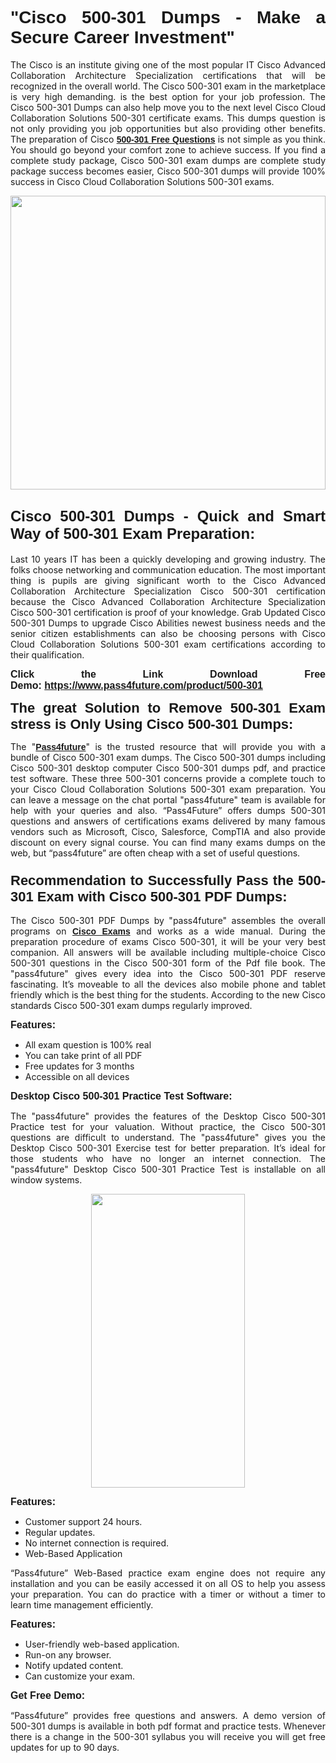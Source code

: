 
<h1 style="text-align: justify;"><span style="font-family:Tahoma,Geneva,sans-serif;"><strong>"Cisco 500-301 Dumps - Make a Secure Career Investment"</strong></span></h1>

<p style="text-align: justify;">The Cisco is an institute giving one of the most popular IT Cisco Advanced Collaboration Architecture Specialization certifications that will be recognized in the overall world. The Cisco 500-301 exam in the marketplace is very high demanding. is the best option for your job profession. The Cisco 500-301 Dumps can also help move you to the next level Cisco Cloud Collaboration Solutions 500-301 certificate exams. This dumps question is not only providing you job opportunities but also providing other benefits. The preparation of Cisco <span style="font-family:Tahoma,Geneva,sans-serif;"><strong><a href="https://www.pass4future.com/questions/cisco/500-301">500-301 Free Questions</a></strong></span> is not simple as you think. You should go beyond your comfort zone to achieve success. If you find a complete study package, Cisco 500-301 exam dumps are complete study package success becomes easier, Cisco 500-301 dumps will provide 100% success in Cisco Cloud Collaboration Solutions 500-301 exams.</p>

<p style="text-align: justify;"><a href="https://www.pass4future.com/product/500-301"><img alt="" src="https://lh3.googleusercontent.com/pw/AM-JKLVhEO4I138wJzOepD3laGU-R1M7eT-OTYdow6pCESip26lSeaxxzS9BVWUKuzj1e3L_MoxCfVgBEvV8ODwl1LGzlZbt6HJm3NXXplPwnYiBfuYM_eQCcVVRMaAwHdsl3AhHOZS-up7mzwmd4i4EpEGq=w1112-h625-no?authuser=0" style="width: 100%; height: 470px;" /></a></p>

<h2 style="text-align: justify;"><span style="font-size:24px;"><strong><span style="font-family:Tahoma,Geneva,sans-serif;">Cisco 500-301 Dumps - Quick and Smart Way of 500-301 Exam Preparation:</span></strong></span></h2>

<p style="text-align: justify;">Last 10 years IT has been a quickly developing and growing industry. The folks choose networking and communication education. The most important thing is pupils are giving significant worth to the Cisco Advanced Collaboration Architecture Specialization Cisco 500-301 certification because the Cisco Advanced Collaboration Architecture Specialization Cisco 500-301 certification is proof of your knowledge. Grab Updated Cisco 500-301 Dumps to upgrade Cisco Abilities newest business needs and the senior citizen establishments can also be choosing persons with Cisco Cloud Collaboration Solutions 500-301 exam certifications according to their qualification.</p>

<p style="text-align: justify;"><strong><span style="font-family:Lucida Sans Unicode,Lucida Grande,sans-serif;"><span style="font-size:16px;">Click the Link Download Free Demo: <a href="https://www.pass4future.com/product/500-301">https://www.pass4future.com/product/500-301</a></span></span></strong></p>

<p style="text-align: justify;"><strong><span style="font-size:22px;"><span style="font-family:Tahoma,Geneva,sans-serif;">The great Solution to Remove 500-301 Exam stress is Only Using Cisco 500-301 Dumps:</span></span></strong></p>

<p style="text-align: justify;">The "<span style="font-family:Lucida Sans Unicode,Lucida Grande,sans-serif;"><a href="https://www.pass4future.com/"><strong>Pass4future</strong></a></span>" is the trusted resource that will provide you with a bundle of Cisco 500-301 exam dumps. The Cisco 500-301 dumps including Cisco 500-301 desktop computer Cisco 500-301 dumps pdf, and practice test software. These three 500-301 concerns provide a complete touch to your Cisco Cloud Collaboration Solutions 500-301 exam preparation. You can leave a message on the chat portal "pass4future" team is available for help with your queries and also. “Pass4Future” offers dumps 500-301 questions and answers of certifications exams delivered by many famous vendors such as Microsoft, Cisco, Salesforce, CompTIA and also provide discount on every signal course. You can find many exams dumps on the web, but “pass4future” are often cheap with a set of useful questions.</p>

<h3 style="text-align: justify;"><span style="font-size:22px;"><strong><span style="font-family:Tahoma,Geneva,sans-serif;">Recommendation to Successfully Pass the 500-301 Exam with Cisco 500-301 PDF Dumps:</span></strong></span></h3>

<p style="text-align: justify;">The Cisco 500-301 PDF Dumps by "pass4future" assembles the overall programs on <span style="font-family:Lucida Sans Unicode,Lucida Grande,sans-serif;"><strong><a href="https://www.pass4future.com/cisco">Cisco Exams</a></strong></span> and works as a wide manual. During the preparation procedure of exams Cisco 500-301, it will be your very best companion. All answers will be available including multiple-choice Cisco 500-301 questions in the Cisco 500-301 form of the Pdf file book. The "pass4future" gives every idea into the Cisco 500-301 PDF reserve fascinating. It’s moveable to all the devices also mobile phone and tablet friendly which is the best thing for the students. According to the new Cisco standards Cisco 500-301 exam dumps regularly improved.</p>

<p style="text-align: justify;"><span style="font-family:Lucida Sans Unicode,Lucida Grande,sans-serif;"><span style="font-size:16px;"><strong>Features:</strong></span></span></p>

<ul>
	<li style="text-align: justify;">All exam question is 100% real</li>
	<li style="text-align: justify;">You can take print of all PDF</li>
	<li style="text-align: justify;">Free updates for 3 months </li>
	<li style="text-align: justify;">Accessible on all devices</li>
</ul>

<p style="text-align: justify;"><span style="font-family:Tahoma,Geneva,sans-serif;"><span style="font-size:16px;"><strong>Desktop Cisco 500-301 Practice Test Software:</strong></span></span></p>

<p style="text-align: justify;">The "pass4future" provides the features of the Desktop Cisco 500-301 Practice test for your valuation. Without practice, the Cisco 500-301 questions are difficult to understand. The "pass4future" gives you the Desktop Cisco 500-301 Exercise test for better preparation. It’s ideal for those students who have no longer an internet connection. The "pass4future" Desktop Cisco 500-301 Practice Test is installable on all window systems.</p>

<p style="text-align: center;"><a href="https://www.pass4future.com/product/500-301"><img alt="" src="https://lh3.googleusercontent.com/pw/AM-JKLV3yUm3jiqqIo1xIsj1VJ_UeysYexQY-pRYO0rIFl3vg11QZioN-gzffpw2AfKqFynWuvoXOreWrWS0swpr4xmOSWfwII2jvatteuqrfxiWGFBSHPiZUCoi33jqeymK5dmu-0enyX6tayRCAMHw05jv=s625-no?authuser=0" style="width: 70%; height: 470px;" /></a></p>

<p style="text-align: justify;"><span style="font-size:16px;"><span style="font-family:Lucida Sans Unicode,Lucida Grande,sans-serif;"><strong>Features:</strong></span></span></p>

<ul>
	<li style="text-align: justify;">Customer support 24 hours. </li>
	<li style="text-align: justify;">Regular updates. </li>
	<li style="text-align: justify;">No internet connection is required.</li>
	<li style="text-align: justify;">Web-Based Application</li>
</ul>

<p style="text-align: justify;">“Pass4future” Web-Based practice exam engine does not require any installation and you can be easily accessed it on all OS to help you assess your preparation. You can do practice with a timer or without a timer to learn time management efficiently.</p>

<p style="text-align: justify;"><strong><span style="font-size:16px;"><span style="font-family:Lucida Sans Unicode,Lucida Grande,sans-serif;">Features:</span></span></strong></p>

<ul>
	<li style="text-align: justify;">User-friendly web-based application.</li>
	<li style="text-align: justify;">Run-on any browser. </li>
	<li style="text-align: justify;">Notify updated content.</li>
	<li style="text-align: justify;">Can customize your exam.</li>
</ul>

<p style="text-align: justify;"><span style="font-size:16px;"><span style="font-family:Lucida Sans Unicode,Lucida Grande,sans-serif;"><strong>Get Free Demo:</strong></span></span></p>

<p style="text-align: justify;">“Pass4future” provides free questions and answers. A demo version of 500-301 dumps is available in both pdf format and practice tests. Whenever there is a change in the 500-301 syllabus you will receive you will get free updates for up to 90 days. </p>
